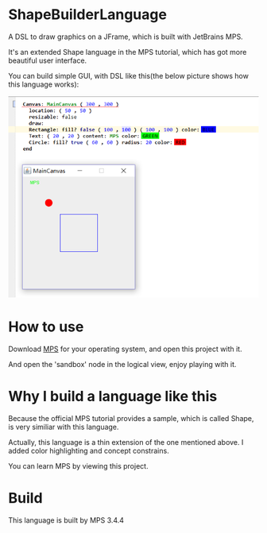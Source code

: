 # ShapeBuilderLanguage

A DSL to draw graphics on a JFrame, which is built with JetBrains MPS.

It's an extended Shape language in the MPS tutorial, which has got more beautiful user interface.

You can build simple GUI, with DSL like this(the below picture shows how this language works):

![sample](./art/1.PNG)

# How to use

Download [MPS](https://www.jetbrains.com/mps) for your operating system, and open this project with it.

And open the 'sandbox' node in the logical view, enjoy playing with it.

# Why I build a language like this

Because the official MPS tutorial provides a sample, which is called Shape, is very similiar with this language.

Actually, this language is a thin extension of the one mentioned above. I added color highlighting and concept constrains.

You can learn MPS by viewing this project.

# Build

This language is built by MPS 3.4.4
